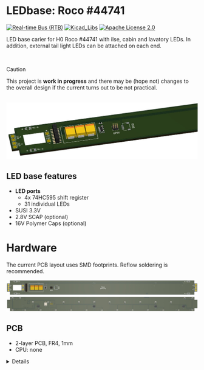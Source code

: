 # LEDbase: Roco #44741
[![Real-time Bus (RTB)](https://img.shields.io/badge/RTB_Project-FF6699)](https://www.rtb4dcc.de)
[![Kicad_Libs](https://img.shields.io/badge/Kicad_Libs-29C7FF)](https://github.com/git4dcc/RTB_SamacSys)
[![Apache License 2.0](https://img.shields.io/badge/license-Apache%20License%202.0-lightgray)](https://www.apache.org/licenses/LICENSE-2.0)

LED base carier for H0 Roco #44741 with ilse, cabin and lavatory LEDs. In addition, external tail light LEDs can be attached on each end.

<br>

> [!CAUTION]
> This project is **work in progress** and there may be (hope not) changes to the overall design if the current turns out to be not practical.

<br>

<img src="supplemental/images/D99a_main.jpg" width=700>
<br>

## LED base features
- **LED ports**
  - 4x 74HC595 shift register
  - 31 individual LEDs
- SUSI 3.3V
- 2.8V SCAP (optional)
- 16V Polymer Caps (optional)

# Hardware
The current PCB layout uses SMD footprints. Reflow soldering is recommended.

<img src="supplemental/images/D99a_top.jpg">
<img src="supplemental/images/D99a_btm.jpg">

## PCB
- 2-layer PCB, FR4, 1mm
- CPU: none

<details>
<summary>Details</summary>


## Kicad
[Schematic](doc/D99a_schematic.pdf) | [Layout](doc/D99a_layout.pdf) | [Gerber](gerber)

<details>
<summary>Dependency</summary>
<br>

:yellow_circle: Requires my Kicad project library [RTB_SamacSys](https://github.com/git4dcc/RTB_SamacSys) in the same directory tree.

</details>


This project is intended for hobby use only and is distributed in accordance with the Apache License 2.0 agreement.
